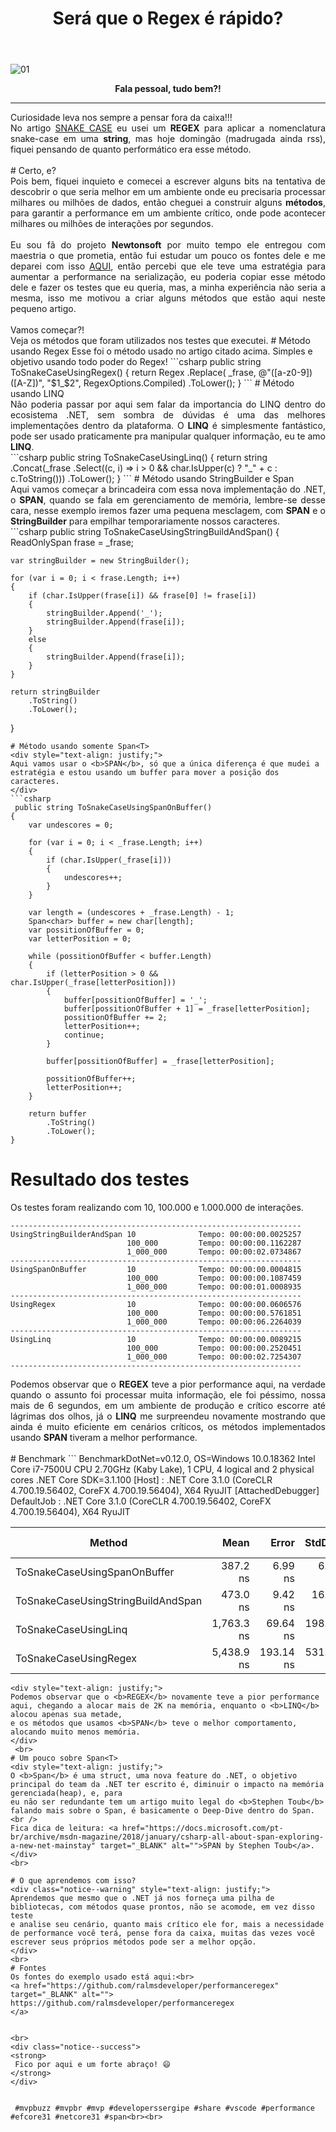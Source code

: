 ﻿---
title: "Será que o Regex é rápido?"
comments: true
excerpt_separator: "Ler mais"
categories:
  - Dica
---

![01]({{site.url}}{{site.baseurl}}/assets/images/PerformanceRegex.png)

<center><strong>Fala pessoal, tudo bem?!</strong></center>
<hr> 
Curiosidade leva nos sempre a pensar fora da caixa!!!<br />
<div style="text-align: justify;">
No artigo <a href="http://ralms.net/dica/snakecase/" target="_BLANK" alt="">SNAKE CASE</a> eu usei um <b>REGEX</b> para aplicar 
a nomenclatura snake-case em uma <b>string</b>, mas hoje domingão (madrugada ainda rss), fiquei pensando de quanto performático era esse método.
</div>
<br />
# Certo, e?
<div style="text-align: justify;">
Pois bem, fiquei inquieto e comecei a escrever alguns bits na tentativa de descobrir o que seria melhor em um 
ambiente onde eu precisaria processar milhares ou milhões de dados, então cheguei a construir alguns <b>métodos</b>, para garantir a performance em um ambiente crítico, onde pode acontecer milhares ou milhões de interações por segundos.<br>
<br />
Eu sou fã do projeto <b>Newtonsoft</b> por muito tempo ele entregou com maestria o que prometia, então fui estudar um pouco os fontes dele e me deparei com isso 
<a href="https://github.com/JamesNK/Newtonsoft.Json/blob/master/Src/Newtonsoft.Json/Utilities/StringUtils.cs#L218" target="_BLANK" alt="">AQUI</a>, então percebi que ele teve uma estratégia para aumentar a performance na serialização, eu poderia
 copiar esse método dele e fazer os testes que eu queria, mas, a minha experiência não seria a mesma, isso me motivou a criar alguns métodos que 
estão aqui neste pequeno artigo.
</div>
<br>
Vamos começar?!<br>
Veja os métodos que foram utilizados nos testes que executei.
# Método usando Regex
Esse foi o método usado no artigo citado acima. Simples e objetivo usando todo poder do Regex!
```csharp
public string ToSnakeCaseUsingRegex()
{
    return Regex
        .Replace(
            _frase, 
            @"([a-z0-9])([A-Z])", 
            "$1_$2", 
            RegexOptions.Compiled)
        .ToLower();
}
```
# Método usando LINQ
<div style="text-align: justify;">
Não poderia passar por aqui sem falar da importancia do LINQ dentro do ecosistema .NET, sem sombra de dúvidas é uma das melhores implementações dentro da plataforma. 
O <b>LINQ</b> é simplesmente fantástico, pode ser usado praticamente pra manipular qualquer informação, eu te amo <b>LINQ</b>.
</div>
```csharp
public string ToSnakeCaseUsingLinq()
{
    return string
        .Concat(_frase
            .Select((c, i) =>
                i > 0 && char.IsUpper(c) 
                    ? "_" + c 
                    : c.ToString()))
                .ToLower();
}
```
# Método usando StringBuilder e Span<T>
<div style="text-align: justify;">
Aqui vamos começar a brincadeira com essa nova implementação do .NET, o <b>SPAN</b>, quando se fala em gerenciamento 
de memória, lembre-se desse cara, nesse exemplo iremos fazer uma pequena mesclagem, com <b>SPAN</b> e o <b>StringBuilder</b> para empilhar temporariamente nossos caracteres.
</div>
```csharp
public string ToSnakeCaseUsingStringBuildAndSpan()
{
    ReadOnlySpan<char> frase = _frase;

    var stringBuilder = new StringBuilder();

    for (var i = 0; i < frase.Length; i++)
    {
        if (char.IsUpper(frase[i]) && frase[0] != frase[i])
        {
            stringBuilder.Append('_');
            stringBuilder.Append(frase[i]);
        }
        else
        {
            stringBuilder.Append(frase[i]);
        }
    }

    return stringBuilder
        .ToString()
        .ToLower();
}
```
# Método usando somente Span<T>
<div style="text-align: justify;">
Aqui vamos usar o <b>SPAN</b>, só que a única diferença é que mudei a estratégia e estou usando um buffer para mover a posição dos caracteres.
</div>
```csharp
 public string ToSnakeCaseUsingSpanOnBuffer()
{
    var undescores = 0;

    for (var i = 0; i < _frase.Length; i++)
    {
        if (char.IsUpper(_frase[i]))
        {
            undescores++;
        }
    }

    var length = (undescores + _frase.Length) - 1;
    Span<char> buffer = new char[length];
    var possitionOfBuffer = 0;
    var letterPosition = 0;

    while (possitionOfBuffer < buffer.Length)
    {
        if (letterPosition > 0 && char.IsUpper(_frase[letterPosition]))
        {
            buffer[possitionOfBuffer] = '_';
            buffer[possitionOfBuffer + 1] = _frase[letterPosition];
            possitionOfBuffer += 2;
            letterPosition++;
            continue;
        }

        buffer[possitionOfBuffer] = _frase[letterPosition];

        possitionOfBuffer++;
        letterPosition++;
    }

    return buffer
        .ToString()
        .ToLower();
}
```
# Resultado dos testes 
Os testes foram realizando com 10, 100.000 e 1.000.000 de interações.
```
-----------------------------------------------------------------
UsingStringBuilderAndSpan 10              Tempo: 00:00:00.0025257
                          100_000         Tempo: 00:00:00.1162287
                          1_000_000       Tempo: 00:00:02.0734867
-----------------------------------------------------------------
UsingSpanOnBuffer         10              Tempo: 00:00:00.0004815
                          100_000         Tempo: 00:00:00.1087459
                          1_000_000       Tempo: 00:00:01.0008935
-----------------------------------------------------------------
UsingRegex                10              Tempo: 00:00:00.0606576
                          100_000         Tempo: 00:00:00.5761851
                          1_000_000       Tempo: 00:00:06.2264039
-----------------------------------------------------------------
UsingLinq                 10              Tempo: 00:00:00.0089215
                          100_000         Tempo: 00:00:00.2520451
                          1_000_000       Tempo: 00:00:02.7254307
-----------------------------------------------------------------
```
<div style="text-align: justify;">
Podemos observar que o <b>REGEX</b> teve a pior performance aqui, na verdade quando o assunto foi processar muita informação, ele foi péssimo, nossa 
mais de 6 segundos, em um ambiente de produção e crítico escorre até lágrimas dos olhos, já o <b>LINQ</b> me surpreendeu novamente 
mostrando que ainda é muito eficiente em cenários críticos, os métodos implementados usando <b>SPAN</b> tiveram a melhor performance.
 </div>
 <br />
# Benchmark
```
BenchmarkDotNet=v0.12.0, OS=Windows 10.0.18362
Intel Core i7-7500U CPU 2.70GHz (Kaby Lake), 1 CPU, 4 logical and 2 physical cores
.NET Core SDK=3.1.100
  [Host]     : .NET Core 3.1.0 (CoreCLR 4.700.19.56402, CoreFX 4.700.19.56404), X64 RyuJIT  [AttachedDebugger]
  DefaultJob : .NET Core 3.1.0 (CoreCLR 4.700.19.56402, CoreFX 4.700.19.56404), X64 RyuJIT


|                             Method |       Mean |     Error |    StdDev |     Median | Rank |  Gen 0 | Gen 1 | Gen 2 | Allocated |
|----------------------------------- |-----------:|----------:|----------:|-----------:|-----:|-------:|------:|------:|----------:|
|       ToSnakeCaseUsingSpanOnBuffer |   387.2 ns |   6.99 ns |   6.54 ns |   387.0 ns |    1 | 0.1831 |     - |     - |     384 B |
| ToSnakeCaseUsingStringBuildAndSpan |   473.0 ns |   9.42 ns |  16.00 ns |   469.5 ns |    2 | 0.3328 |     - |     - |     696 B |
|               ToSnakeCaseUsingLinq | 1,763.3 ns |  69.64 ns | 198.68 ns | 1,680.1 ns |    3 | 0.7839 |     - |     - |    1640 B |
|              ToSnakeCaseUsingRegex | 5,438.9 ns | 193.14 ns | 531.95 ns | 5,292.9 ns |    4 | 1.1520 |     - |     - |    2416 B |
```
<div style="text-align: justify;">
Podemos observar que o <b>REGEX</b> novamente teve a pior performance aqui, chegando a alocar mais de 2K na memória, enquanto o <b>LINQ</b> alocou apenas sua metade, 
e os métodos que usamos <b>SPAN</b> teve o melhor comportamento, alocando muito menos memória.
</div>
 <br>
# Um pouco sobre Span<T>
<div style="text-align: justify;">
O <b>Span</b> é uma struct, uma nova feature do .NET, o objetivo principal do team da .NET ter escrito é, diminuir o impacto na memória gerenciada(heap), e, para 
eu não ser redundante tem um artigo muito legal do <b>Stephen Toub</b> 
falando mais sobre o Span, é basicamente o Deep-Dive dentro do Span.<br /> 
Fica dica de leitura: <a href="https://docs.microsoft.com/pt-br/archive/msdn-magazine/2018/january/csharp-all-about-span-exploring-a-new-net-mainstay" target="_BLANK" alt="">SPAN by Stephen Toub</a>.
</div>
<br>

# O que aprendemos com isso?
<div class="notice--warning" style="text-align: justify;">
Aprendemos que mesmo que o .NET já nos forneça uma pilha de bibliotecas, com métodos quase prontos, não se acomode, em vez disso teste 
e analise seu cenário, quanto mais crítico ele for, mais a necessidade de performance você terá, pense fora da caixa, muitas das vezes você escrever seus próprios métodos pode ser a melhor opção.
</div> 
<br>
# Fontes
Os fontes do exemplo usado está aqui:<br>
<a href="https://github.com/ralmsdeveloper/performanceregex" target="_BLANK" alt="">
https://github.com/ralmsdeveloper/performanceregex
</a>


<br>
<div class="notice--success">
<strong>
 Fico por aqui e um forte abraço! 😄 
</strong>
</div> 


 #mvpbuzz #mvpbr #mvp #developerssergipe #share #vscode #performance #efcore31 #netcore31 #span<br><br>
